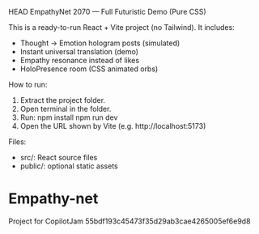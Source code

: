 HEAD
EmpathyNet 2070 — Full Futuristic Demo (Pure CSS)


This is a ready-to-run React + Vite project (no Tailwind). It includes:
- Thought → Emotion hologram posts (simulated)
- Instant universal translation (demo)
- Empathy resonance instead of likes
- HoloPresence room (CSS animated orbs)

How to run:
1. Extract the project folder.
2. Open terminal in the folder.
3. Run:
   npm install
   npm run dev
4. Open the URL shown by Vite (e.g. http://localhost:5173)

Files:
- src/: React source files
- public/: optional static assets

# Empathy-net
Project for CopilotJam
55bdf193c45473f35d29ab3cae4265005ef6e9d8
